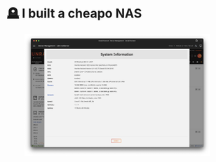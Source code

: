 # 🪦 I built a cheapo NAS

<figure><img src=".gitbook/assets/image (1).png" alt=""><figcaption></figcaption></figure>
